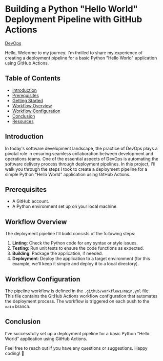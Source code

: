 # Building a Python "Hello World" Deployment Pipeline with GitHub Actions

[DevOps](https://your-image-url.com)

Hello,
Welcome to my journey. I'm thrilled to share my experience of creating a deployment pipeline for a basic Python "Hello World" application using GitHub Actions.

## Table of Contents

- [Introduction](#introduction)
- [Prerequisites](#prerequisites)
- [Getting Started](#getting-started)
- [Workflow Overview](#workflow-overview)
- [Workflow Configuration](#workflow-configuration)
- [Conclusion](#conclusion)
- [Resources](#resources)

## Introduction

In today's software development landscape, the practice of DevOps plays a pivotal role in ensuring seamless collaboration between development and operations teams. One of the essential aspects of DevOps is automating the software delivery process through deployment pipelines. In this project, I'll walk you through the steps I took to create a deployment pipeline for a simple Python "Hello World" application using GitHub Actions.

## Prerequisites

- A GitHub account.
- A Python environment set up on your local machine.

## Workflow Overview

The deployment pipeline I'll build consists of the following steps:

1. **Linting**: Check the Python code for any syntax or style issues.
2. **Testing**: Run unit tests to ensure the code functions as expected.
3. **Building**: Package the application, if needed.
4. **Deployment**: Deploy the application to a target environment (for this example, we'll keep it simple and deploy it to a local directory).

## Workflow Configuration

The pipeline workflow is defined in the `.github/workflows/main.yml` file. This file contains the GitHub Actions workflow configuration that automates the deployment process. The workflow is triggered on each push to the `main` branch.

## Conclusion

I've successfully set up a deployment pipeline for a basic Python "Hello World" application using GitHub Actions.

Feel free to reach out if you have any questions or suggestions. 
Happy coding! 🚀
